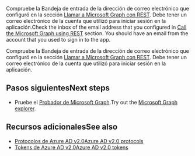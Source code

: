 <span data-ttu-id="581d3-p114">Compruebe la Bandeja de entrada de la dirección de correo electrónico que configuró en la sección [Llamar a Microsoft Graph con REST](#call-microsoft-graph-using-rest). Debe tener un correo electrónico de la cuenta que utilizó para iniciar sesión en la aplicación.</span><span class="sxs-lookup"><span data-stu-id="581d3-p114">Check the inbox of the email address that you configured in [Call the Microsoft Graph using REST](#call-microsoft-graph-using-rest) section. You should have an email from the account that you used to sign in to the app.</span></span>

Compruebe la Bandeja de entrada de la dirección de correo electrónico que configuró en la sección [Llamar a Microsoft Graph con REST](#call-microsoft-graph-using-rest). Debe tener un correo electrónico de la cuenta que utilizó para iniciar sesión en la aplicación.

## <span data-ttu-id="581d3-168">Pasos siguientes</span><span class="sxs-lookup"><span data-stu-id="581d3-168">Next steps</span></span>
<a id="next-steps" class="xliff"></a>
- <span data-ttu-id="581d3-169">Pruebe el [Probador de Microsoft Graph](https://graph.microsoft.io/graph-explorer).</span><span class="sxs-lookup"><span data-stu-id="581d3-169">Try out the [Microsoft Graph explorer](https://graph.microsoft.io/graph-explorer).</span></span>


## <span data-ttu-id="581d3-170">Recursos adicionales</span><span class="sxs-lookup"><span data-stu-id="581d3-170">See also</span></span>
<a id="see-also" class="xliff"></a>
* [<span data-ttu-id="581d3-171">Protocolos de Azure AD v2.0</span><span class="sxs-lookup"><span data-stu-id="581d3-171">Azure AD v2.0 protocols</span></span>](https://azure.microsoft.com/en-us/documentation/articles/active-directory-v2-protocols/)
* [<span data-ttu-id="581d3-172">Tokens de Azure AD v2.0</span><span class="sxs-lookup"><span data-stu-id="581d3-172">Azure AD v2.0 tokens</span></span>](https://azure.microsoft.com/en-us/documentation/articles/active-directory-v2-tokens/)
